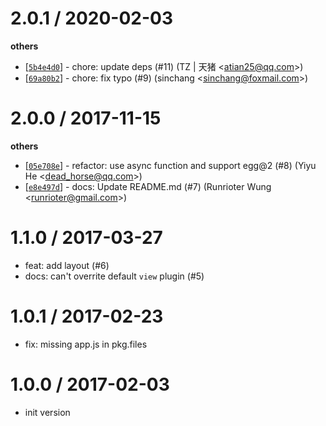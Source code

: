 
2.0.1 / 2020-02-03
==================

**others**
  * [[`5b4e4d0`](http://github.com/eggjs/egg-view-ejs/commit/5b4e4d0dac54a7a3046a5370dc0db160637aae46)] - chore: update deps (#11) (TZ | 天猪 <<atian25@qq.com>>)
  * [[`69a80b2`](http://github.com/eggjs/egg-view-ejs/commit/69a80b25a21072fd6fa3fdf9468490268525ebbb)] - chore: fix typo (#9) (sinchang <<sinchang@foxmail.com>>)

2.0.0 / 2017-11-15
==================

**others**
  * [[`05e708e`](http://github.com/eggjs/egg-view-ejs/commit/05e708e4f02897e3dc61d4fc2b8fe675f99f3331)] - refactor: use async function and support egg@2 (#8) (Yiyu He <<dead_horse@qq.com>>)
  * [[`e8e497d`](http://github.com/eggjs/egg-view-ejs/commit/e8e497d83f63384390053ee9baf06c96c3f8eec1)] - docs: Update README.md (#7) (Runrioter Wung <<runrioter@gmail.com>>)

1.1.0 / 2017-03-27
==================

  * feat: add layout (#6)
  * docs: can't overrite default `view` plugin (#5)

1.0.1 / 2017-02-23
==================

  * fix: missing app.js in pkg.files

1.0.0 / 2017-02-03
==================

  * init version

